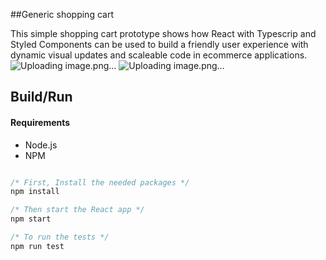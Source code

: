 ##Generic shopping cart

This simple shopping cart prototype shows how React with Typescrip and Styled Components can be used to build a friendly user experience with dynamic visual updates and scaleable code in ecommerce applications.
![Uploading image.png…]()
![Uploading image.png…]()


## Build/Run

#### Requirements

- Node.js
- NPM

```javascript

/* First, Install the needed packages */
npm install

/* Then start the React app */
npm start

/* To run the tests */
npm run test

```
